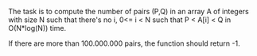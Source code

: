 The task is to compute the number of pairs (P,Q) in an array A of integers with size N such that there's no i, 0<= i < N such that P < A[i] < Q in O(N*log(N)) time.

If there are more than 100.000.000 pairs, the function should return -1.
